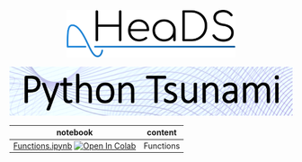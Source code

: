<p align="center">
  <img src="../figures/HeaDS_logo_large_withTitle.png" width="300">
</p>
<p align="center">
  <img src="../figures/tsunami_logo.PNG" width="600">

notebook             | content
----                 | ------
[Functions.ipynb](Functions.ipynb) [![Open In Colab](https://colab.research.google.com/assets/colab-badge.svg)](https://colab.research.google.com/github/Center-for-Health-Data-Science/PythonTsunami/blob/fall2021/Functions/Functions.ipynb) | Functions
